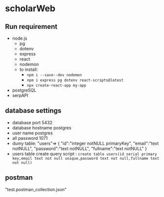 # scholarWeb

## Run requirement
- node.js
    - pg
    - dotenv
    - express
    - react
    - nodemon
    - to install: 
        - `npm i --save--dev nodemon`
        - `npm i express pg dotenv react-scripts@latest`
        - `npx create-react-app my-app`
- postgreSQL
- serpAPI


## database settings
- database port 5432
- database hostname postgres
- user name postgres
- all password 1071
- dumy table: "users"=> {
    "id":"integer notNULL primaryKey",
    "email":"text notNULL",
    "password":"text notNULL",
    "fullname":"text notNULL"
}
- users table create query script : `create table users(id serial primary key,email text not null unique,password text not null,fullname text not null)`

## postman
"test.postman_collection.json"